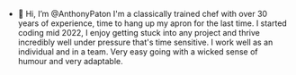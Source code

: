 - 👋 Hi, I’m @AnthonyPaton
I'm a classically trained chef with over 30 years of experience, time to hang up my apron for the last time.
I started coding mid 2022, I enjoy getting stuck into any project and thrive incredibly well under pressure that's time sensitive.
I work well as an individual and in a team. Very easy going with a wicked sense of humour and very adaptable.




